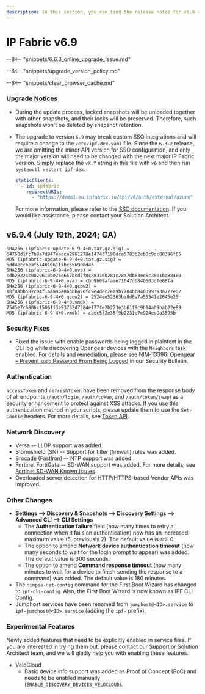 ```yaml
---
description: In this section, you can find the release notes for v6.9 releases.
---
```


# IP Fabric v6.9

--8<-- "snippets/6.6.3_online_upgrade_issue.md"

--8<-- "snippets/upgrade_version_policy.md"

--8<-- "snippets/clear_browser_cache.md"

### Upgrade Notices

- During the update process, locked snapshots will be unloaded together with
  other snapshots, and their locks will be preserved. Therefore, such snapshots
  won't be deleted by snapshot retention.
- The upgrade to version `6.9` may break custom SSO integrations and will
  require a change to the `/etc/ipf-dex.yaml` file. Since the `6.3.2` release,
  we are omitting the minor API version for SSO configuration, and only the
  major version will need to be changed with the next major IP Fabric version.
  Simply replace the `vX.Y` string in this file with `v6` and then run
  `systemctl restart ipf-dex`.

  ```yaml
  staticClients:
    - id: ipfabric
      redirectURIs:
        - "https://demo1.eu.ipfabric.io/api/v6/auth/external/azure"
  ```

  For more information, please refer to the
  [SSO documentation](../../IP_Fabric_Settings/administration/sso.md#sso-configuration-ipf-dexyaml).
  If you would like assistance, please contact your Solution Architect.

## v6.9.4 (July 19th, 2024; GA)

```
SHA256 (ipfabric-update-6-9-4+0.tar.gz.sig) = 64768d1fc7b9a7d947eadca2961278e147437198dca5783b2cb8c9dc88396f65
MD5 (ipfabric-update-6-9-4+0.tar.gz.sig) = 5dd4eccbeaf57401061f7bc556908d46
SHA256 (ipfabric-6-9-4+0.ova) = cdb28224c0829610be26e657bcd7f8c88316b281c28a7db83ec5c3801ba88460
MD5 (ipfabric-6-9-4+0.ova) = cbb9b69afaae71647d6840603dfe08fa
SHA256 (ipfabric-6-9-4+0.qcow2) = 18f8abb587c04f1aaa96a0b3bb426fc9e4dec2ea9b7784bb840399393a777e62
MD5 (ipfabric-6-9-4+0.qcow2) = 2524ee52363ba8d6a7a55541e2645e25
SHA256 (ipfabric-6-9-4+0.vmdk) = 75d5e7c6806c1506113e93732d7284e177fe2b223e3b61f9c9b14a09bab22e89
MD5 (ipfabric-6-9-4+0.vmdk) = cbec5f2e35f9b2231e7e924ee9a3595b
```

### Security Fixes

- Fixed the issue with enable passwords being logged in plaintext in the CLI log
  while discovering Opengear devices with the `Neighbors` task enabled. For
  details and remediation, please see 
  [NIM-13396: Opengear – Prevent `sudo` Password From Being Logged](../../support/security_bulletins.md#nim-13396-opengear-prevent-sudo-password-from-being-logged)
  in our Security Bulletin.

### Authentication

`accessToken` and `refreshToken` have been removed from the response body of all
endpoints (`/auth/login`, `/auth/token`, and `/auth/token/swap`) as a security
enhancement to protect against XSS attacks. If you use this authentication
method in your scripts, please update them to use the `Set-Cookie` headers. For
more details, see [Token API](../../IP_Fabric_API/authentication.md#token-api).

### Network Discovery

- Versa -- LLDP support was added.
- Stormshield (SN) -- Support for filter (firewall) rules was added.
- Brocade (FastIron) -- NTP support was added.
- Fortinet FortiGate -- SD-WAN support was added. For more details, see
  [Fortinet SD-WAN Known Issues](../../support/known_issues/Vendors/fortinet/sdwan.md).
- Overloaded server detection for HTTP/HTTPS-based Vendor APIs was improved.

### Other Changes

- **Settings --> Discovery & Snapshots --> Discovery Settings --> Advanced CLI
  --> CLI Settings**
  - The **Authentication failure** field (how many times to retry a connection 
    when it fails on authentication) now has an increased maximum value (5,
    previously 2). The default value is still 0.
  - The option to amend **Network device authentication timeout** (how many
    seconds to wait for the login prompt to appear) was added. The default value 
    is 300 seconds.
  - The option to amend **Command response timeout** (how many minutes to wait
    for a device to finish sending the response to a command) was added. The
    default value is 180 minutes.
- The `nimpee-net-config` command for the First Boot Wizard has changed to
  `ipf-cli-config`. Also, the First Boot Wizard is now known as IPF CLI Config.
- Jumphost services have been renamed from `jumphost@<ID>.service` to
  `ipf-jumphost@<ID>.service` (adding the `ipf-` prefix).

### Experimental Features

Newly added features that need to be explicitly enabled in service files. If
you are interested in trying them out, please contact our Support or Solution
Architect team, and we will gladly help you with enabling these features.

- VeloCloud
  - Basic device info support was added as Proof of Concept (PoC) and needs to
    be enabled manually (`ENABLE_DISCOVERY_DEVICES_VELOCLOUD`).
